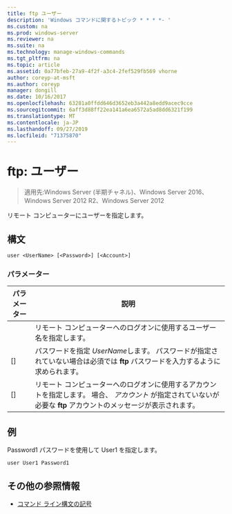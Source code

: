 ```yaml
---
title: ftp ユーザー
description: 'Windows コマンドに関するトピック * * * *- '
ms.custom: na
ms.prod: windows-server
ms.reviewer: na
ms.suite: na
ms.technology: manage-windows-commands
ms.tgt_pltfrm: na
ms.topic: article
ms.assetid: 0a77bfeb-27a9-4f2f-a3c4-2fef529fb569 vhorne
author: coreyp-at-msft
ms.author: coreyp
manager: dongill
ms.date: 10/16/2017
ms.openlocfilehash: 63281a0ffdd646d3652eb3a442a8edd9acec9cce
ms.sourcegitcommit: 6aff3d88ff22ea141a6ea6572a5ad8dd6321f199
ms.translationtype: MT
ms.contentlocale: ja-JP
ms.lasthandoff: 09/27/2019
ms.locfileid: "71375870"
---
```

# <a name="ftp-user"></a>ftp: ユーザー

>適用先:Windows Server (半期チャネル)、Windows Server 2016、Windows Server 2012 R2、Windows Server 2012

リモート コンピューターにユーザーを指定します。   
## <a name="syntax"></a>構文  
```  
user <UserName> [<Password>] [<Account>]  
```  
### <a name="parameters"></a>パラメーター  

|  パラメーター   |                                                                      説明                                                                      |
|--------------|-------------------------------------------------------------------------------------------------------------------------------------------------------|
|  <UserName>  |                                          リモート コンピューターへのログオンに使用するユーザー名を指定します。                                           |
| [<Password>] |               パスワードを指定 *UserName*します。 パスワードが指定されていない場合は必須では  **ftp** パスワードを入力するように求められます。               |
| [<Account>]  | リモート コンピューターへのログオンに使用するアカウントを指定します。 場合、 *アカウント* が指定されていないが必要な  **ftp** アカウントのメッセージが表示されます。 |

## <a name="BKMK_Examples"></a>例  
Password1 パスワードを使用して User1 を指定します。  
```  
user User1 Password1  
```  
## <a name="additional-references"></a>その他の参照情報  
-   [コマンド ライン構文の記号](command-line-syntax-key.md)  
